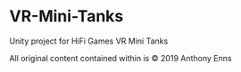 # VR-Mini-Tanks

Unity project for HiFi Games VR Mini Tanks

All original content contained within is © 2019 Anthony Enns
